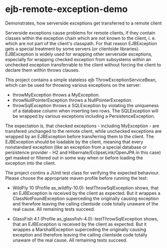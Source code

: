 # ejb-remote-exception-demo

Demonstrates, how serverside exceptions get transferred to a remote client

Serverside exceptions cause problems for remote clients, if they contain classes within the exception chain which are not known to the client, i. e. which are not part of the client's classpath. For that reason EJBException gets a special treatment by some servers (or clientside libraries). EJBException is widely used for wrapping other serverside exceptions, especially for wrapping checked exception from subsystems within an unchecked exception transferrable to the client without forcing the client to declare them within throws clauses.

This project contains a simple stateless ejb ThrowExceptionServiceBean, which can be used for throwing various exceptions on the server:

* throwMyException throws a MyException.
* throwNullPointerException throws a NullPointerException.
* throwSqlException throws a SQLException by violating the uniqueness of a database column when inserting two rows.
  The SQLException will be wrapped by various exceptions including a PersistenceException.
  
The expectation is, that checked exceptions - including MyException - are transfered unchanged to the remote client,
while unchecked exceptions are wrapped by an EJBException before transferring them to the client. The EJBException should be loadable by the client, meaning that every nonstandard exception (like an exception from a special database or persistence provider - H2 and Hibernate/EclipseLink/OpenJPA in this case) get masked or filtered out in some way when or before loading the exception into the client.

The project contins a JUnit test class for verifying the expected behaviour. Please choose the appropriate maven profile before running the test:

* WildFly 10 (Profile as_wildfly-10.0):
  testThrowSqlException shows, that an EJBException is received by the client as expected. But it wrappes a
  ClassNotFoundException superceding the originally causing exception and therefore leaving the calling 
  clientside code totally unaware of the real cause.
  All remaining tests succeed.
  
* GlassFish 4.1 (Profile as_glassfish-4.0):
  testThrowSqlException shows, that an EJBException is received by the client as expected. But it wrappes a
  MarshallException superceding the originally causing exception and therefore leaving the calling 
  clientside code totally unaware of the real cause. 
  All remaining tests succeed.
  
  
